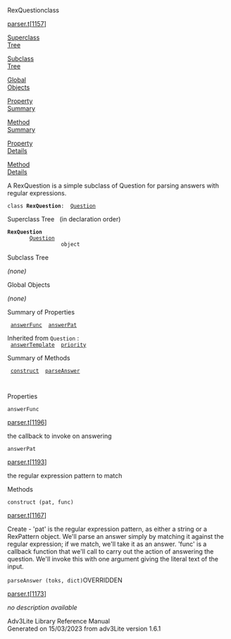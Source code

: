 <span class="title">RexQuestion</span><span class="type">class</span>

[parser.t](../file/parser.t.html)\[[1157](../source/parser.t.html#1157)\]

[Superclass  
Tree](#_SuperClassTree_)

[Subclass  
Tree](#_SubClassTree_)

[Global  
Objects](#_ObjectSummary_)

[Property  
Summary](#_PropSummary_)

[Method  
Summary](#_MethodSummary_)

[Property  
Details](#_Properties_)

[Method  
Details](#_Methods_)

<div class="fdesc">

A RexQuestion is a simple subclass of Question for parsing answers with
regular expressions.

`class `**`RexQuestion`**` :   `[`Question`](../object/Question.html)

</div>

<span id="_SuperClassTree_"></span>

<div class="mjhd">

<span class="hdln">Superclass Tree</span>   (in declaration order)

</div>

**`RexQuestion`**  
`         `[`Question`](../object/Question.html)  
`                 object`  
<span id="_SubClassTree_"></span>

<div class="mjhd">

<span class="hdln">Subclass Tree</span>  

</div>

*(none)* <span id="_ObjectSummary_"></span>

<div class="mjhd">

<span class="hdln">Global Objects</span>  

</div>

*(none)* <span id="_PropSummary_"></span>

<div class="mjhd">

<span class="hdln">Summary of Properties</span>  

</div>

` `[`answerFunc`](#answerFunc)`  `[`answerPat`](#answerPat)`  `

Inherited from `Question` :  
` `[`answerTemplate`](../object/Question.html#answerTemplate)`  `[`priority`](../object/Question.html#priority)`  `

<span id="_MethodSummary_"></span>

<div class="mjhd">

<span class="hdln">Summary of Methods</span>  

</div>

` `[`construct`](#construct)`  `[`parseAnswer`](#parseAnswer)`  `

` `

<span id="_Properties_"></span>

<div class="mjhd">

<span class="hdln">Properties</span>  

</div>

<span id="answerFunc"></span>

`answerFunc`

[parser.t](../file/parser.t.html)\[[1196](../source/parser.t.html#1196)\]

<div class="desc">

the callback to invoke on answering

</div>

<span id="answerPat"></span>

`answerPat`

[parser.t](../file/parser.t.html)\[[1193](../source/parser.t.html#1193)\]

<div class="desc">

the regular expression pattern to match

</div>

<span id="_Methods_"></span>

<div class="mjhd">

<span class="hdln">Methods</span>  

</div>

<span id="construct"></span>

`construct (pat, func)`

[parser.t](../file/parser.t.html)\[[1167](../source/parser.t.html#1167)\]

<div class="desc">

Create - 'pat' is the regular expression pattern, as either a string or
a RexPattern object. We'll parse an answer simply by matching it against
the regular expression; if we match, we'll take it as an answer. 'func'
is a callback function that we'll call to carry out the action of
answering the question. We'll invoke this with one argument giving the
literal text of the input.

</div>

<span id="parseAnswer"></span>

`parseAnswer (toks, dict)`<span class="rem">OVERRIDDEN</span>

[parser.t](../file/parser.t.html)\[[1173](../source/parser.t.html#1173)\]

<div class="desc">

*no description available*

</div>

<div class="ftr">

Adv3Lite Library Reference Manual  
Generated on 15/03/2023 from adv3Lite version 1.6.1

</div>
